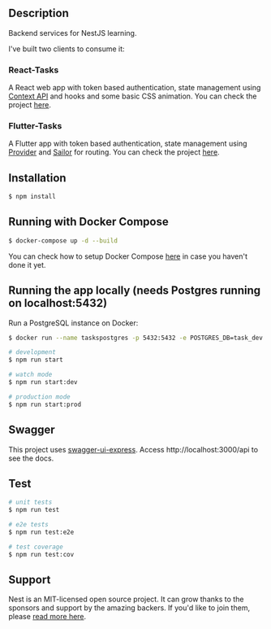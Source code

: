 ## Description

Backend services for NestJS learning.

I've built two clients to consume it:

### React-Tasks

A React web app with token based authentication, state management using [Context API](https://reactjs.org/docs/context.html) and hooks and some basic CSS animation.
You can check the project [here](https://github.com/mrossioliveira/react-tasks).

### Flutter-Tasks

A Flutter app with token based authentication, state management using [Provider](https://pub.dev/packages/provider) and [Sailor](https://pub.dev/packages/sailor) for routing.
You can check the project [here](https://github.com/mrossioliveira/flutter-tasks).

## Installation

```bash
$ npm install
```

## Running with Docker Compose

```bash
$ docker-compose up -d --build
```

You can check how to setup Docker Compose [here](https://docs.docker.com/compose/install/) in case you haven't done it yet.

## Running the app locally (needs Postgres running on localhost:5432)

Run a PostgreSQL instance on Docker:

```bash
$ docker run --name taskspostgres -p 5432:5432 -e POSTGRES_DB=task_dev -e POSTGRES_USER=task_dev -e POSTGRES_PASSWORD=password -d postgres
```

```bash
# development
$ npm run start

# watch mode
$ npm run start:dev

# production mode
$ npm run start:prod
```

## Swagger

This project uses [swagger-ui-express](https://www.npmjs.com/package/swagger-ui-express). Access http://localhost:3000/api to see the docs.

## Test

```bash
# unit tests
$ npm run test

# e2e tests
$ npm run test:e2e

# test coverage
$ npm run test:cov
```

## Support

Nest is an MIT-licensed open source project. It can grow thanks to the sponsors and support by the amazing backers. If you'd like to join them, please [read more here](https://docs.nestjs.com/support).
